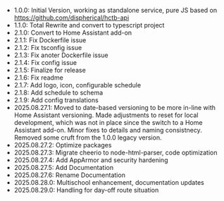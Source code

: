 * 1.0.0: Initial Version, working as standalone service, pure JS based on https://github.com/dispherical/hctb-api
* 1.1.0: Total Rewrite and convert to typescript project
* 2.1.0: Convert to Home Assistant add-on
* 2.1.1: Fix Dockerfile issue
* 2.1.2: Fix tsconfig issue
* 2.1.3: Fix anoter Dockerfile issue
* 2.1.4: Fix config issue
* 2.1.5: Finalize for release
* 2.1.6: Fix readme
* 2.1.7: Add logo, icon, configurable schedule
* 2.1.8: Add schedule to schema
* 2.1.9: Add config translations
* 2025.08.27.1: Moved to date-based versioning to be more in-line with Home Assistant versioning. Made adjustments to reset for local development, which was not in place since the switch to a Home Assistant add-on. Minor fixes to details and naming consistnecy. Removed some cruft from the 1.0.0 legacy version. 
* 2025.08.27.2: Optimize packages
* 2025.08.27.3: Migrate cheerio to node-html-parser, code optimization
* 2025.08.27.4: Add AppArmor and security hardening
* 2025.08.27.5: Add Documentation
* 2025.08.27.6: Rename Documentation
* 2025.08.28.0: Multischool enhancement, documentation updates
* 2025.08.29.0: Handling for day-off route situation
